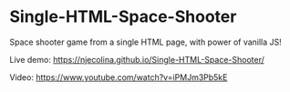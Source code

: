 # Single-HTML-Space-Shooter
Space shooter game from a single HTML page, with power of vanilla JS!

Live demo: https://njecolina.github.io/Single-HTML-Space-Shooter/

Video: https://www.youtube.com/watch?v=iPMJm3Pb5kE
